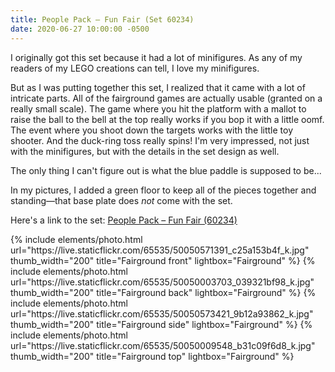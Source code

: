 ```yaml
---
title: People Pack – Fun Fair (Set 60234)
date: 2020-06-27 10:00:00 -0500
---
```


I originally got this set because it had a lot of minifigures. As any of my readers of my LEGO creations can tell, I love my minifigures.

But as I was putting together this set, I realized that it came with a lot of intricate parts. All of the fairground games are actually usable (granted on a really small scale). The game where you hit the platform with a mallot to raise the ball to the bell at the top really works if you bop it with a little oomf. The event where you shoot down the targets works with the little toy shooter. And the duck-ring toss really spins! I'm very impressed, not just with the minifigures, but with the details in the set design as well.

The only thing I can't figure out is what the blue paddle is supposed to be...

In my pictures, I added a green floor to keep all of the pieces together and standing—that base plate does _not_ come with the set.

Here's a link to the set: [People Pack – Fun Fair (60234)](https://www.lego.com/en-us/product/people-pack-fun-fair-60234)

<div class="text-center">
  {% include elements/photo.html
      url="https://live.staticflickr.com/65535/50050571391_c25a153b4f_k.jpg"
      thumb_width="200" title="Fairground front" lightbox="Fairground"
  %}
  {% include elements/photo.html
      url="https://live.staticflickr.com/65535/50050003703_039321bf98_k.jpg"
      thumb_width="200" title="Fairground back" lightbox="Fairground"
  %}
  {% include elements/photo.html
      url="https://live.staticflickr.com/65535/50050573421_9b12a93862_k.jpg"
      thumb_width="200" title="Fairground side" lightbox="Fairground"
  %}
  {% include elements/photo.html
      url="https://live.staticflickr.com/65535/50050009548_b31c09f6d8_k.jpg"
      thumb_width="200" title="Fairground top" lightbox="Fairground"
  %}
</div>
